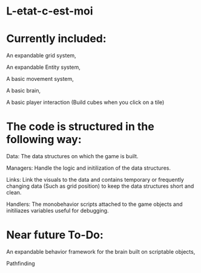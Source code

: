 # L-etat-c-est-moi


# Currently included:

 An expandable grid system,
 
 An expandable Entity system,
 
 A basic movement system,
 
 A basic brain,
 
 A basic player interaction (Build cubes when you click on a tile)

# The code is structured in the following way:

 Data: The data structures on which the game is built. 
 
 Managers: Handle the logic and initilization of the data structures.
 
 Links: Link the visuals to the data and contains temporary or frequently changing data (Such as grid position) to keep the data structures short and clean.
 
 Handlers: The monobehavior scripts attached to the game objects and initiliazes variables useful for debugging.

# Near future To-Do:
 An expandable behavior framework for the brain built on scriptable objects,
 
 Pathfinding
